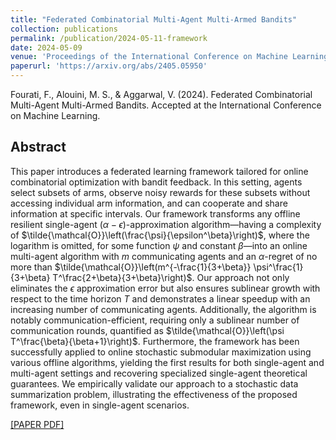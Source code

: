 ```yaml
---
title: "Federated Combinatorial Multi-Agent Multi-Armed Bandits"
collection: publications
permalink: /publication/2024-05-11-framework
date: 2024-05-09
venue: 'Proceedings of the International Conference on Machine Learning (ICML)'
paperurl: 'https://arxiv.org/abs/2405.05950'
---
```

Fourati, F., Alouini, M. S., & Aggarwal, V. (2024). Federated Combinatorial Multi-Agent Multi-Armed Bandits. Accepted at the International Conference on Machine Learning.


## Abstract
This paper introduces a federated learning framework tailored for online combinatorial optimization with bandit feedback. In this setting, agents select subsets of arms, observe noisy rewards for these subsets without accessing individual arm information, and can cooperate and share information at specific intervals.
Our framework transforms any offline resilient single-agent $(\alpha-\epsilon)$-approximation algorithm—having a complexity of $\tilde{\mathcal{O}}\left(\frac{\psi}{\epsilon^\beta}\right)$, where the logarithm is omitted, for some function $\psi$ and constant $\beta$—into an online multi-agent algorithm with $m$ communicating agents and an $\alpha$-regret of no more than $\tilde{\mathcal{O}}\left(m^{-\frac{1}{3+\beta}} \psi^\frac{1}{3+\beta} T^\frac{2+\beta}{3+\beta}\right)$.
Our approach not only eliminates the $\epsilon$ approximation error but also ensures sublinear growth with respect to the time horizon $T$ and demonstrates a linear speedup with an increasing number of communicating agents. Additionally, the algorithm is notably communication-efficient, requiring only a sublinear number of communication rounds, quantified as $\tilde{\mathcal{O}}\left(\psi T^\frac{\beta}{\beta+1}\right)$.
Furthermore, the framework has been successfully applied to online stochastic submodular maximization using various offline algorithms, yielding the first results for both single-agent and multi-agent settings and recovering specialized single-agent theoretical guarantees. We empirically validate our approach to a stochastic data summarization problem, illustrating the effectiveness of the proposed framework, even in single-agent scenarios.

[[PAPER PDF]](https://arxiv.org/pdf/2405.05950)